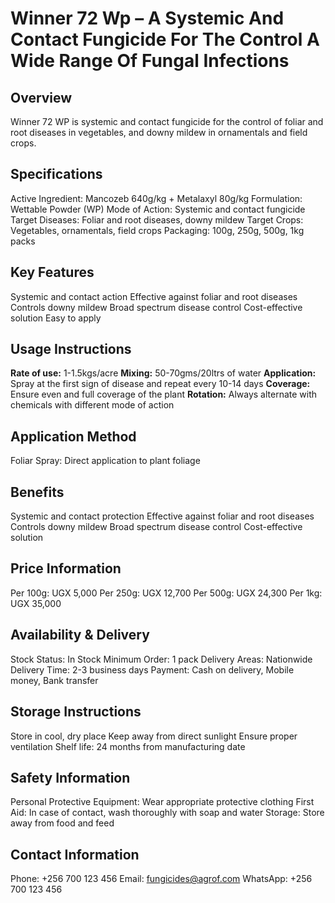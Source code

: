 # Winner 72 Wp – A Systemic And Contact Fungicide For The Control A Wide Range Of Fungal Infections

## Overview
Winner 72 WP is systemic and contact fungicide for the control of foliar and root diseases in vegetables, and downy mildew in ornamentals and field crops.

## Specifications
Active Ingredient: Mancozeb 640g/kg + Metalaxyl 80g/kg
Formulation: Wettable Powder (WP)
Mode of Action: Systemic and contact fungicide
Target Diseases: Foliar and root diseases, downy mildew
Target Crops: Vegetables, ornamentals, field crops
Packaging: 100g, 250g, 500g, 1kg packs

## Key Features
Systemic and contact action
Effective against foliar and root diseases
Controls downy mildew
Broad spectrum disease control
Cost-effective solution
Easy to apply

## Usage Instructions
**Rate of use:** 1-1.5kgs/acre
**Mixing:** 50-70gms/20ltrs of water
**Application:** Spray at the first sign of disease and repeat every 10-14 days
**Coverage:** Ensure even and full coverage of the plant
**Rotation:** Always alternate with chemicals with different mode of action

## Application Method
Foliar Spray: Direct application to plant foliage

## Benefits
Systemic and contact protection
Effective against foliar and root diseases
Controls downy mildew
Broad spectrum disease control
Cost-effective solution

## Price Information
Per 100g: UGX 5,000
Per 250g: UGX 12,700
Per 500g: UGX 24,300
Per 1kg: UGX 35,000

## Availability & Delivery
Stock Status: In Stock
Minimum Order: 1 pack
Delivery Areas: Nationwide
Delivery Time: 2-3 business days
Payment: Cash on delivery, Mobile money, Bank transfer

## Storage Instructions
Store in cool, dry place
Keep away from direct sunlight
Ensure proper ventilation
Shelf life: 24 months from manufacturing date

## Safety Information
Personal Protective Equipment: Wear appropriate protective clothing
First Aid: In case of contact, wash thoroughly with soap and water
Storage: Store away from food and feed

## Contact Information
Phone: +256 700 123 456
Email: fungicides@agrof.com
WhatsApp: +256 700 123 456

